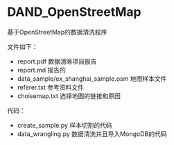 # DAND_OpenStreetMap
基于OpenStreetMap的数据清洗程序

文件如下：

- report.pdf 数据清晰项目报告
- report.md 报告的
- data_sample/ex_shanghai_sample.osm 地图样本文件
- referer.txt 参考资料文件
- choisemap.txt 选择地图的链接和原因

代码：
- create_sample.py 样本切割的代码
- data_wrangling.py 数据清洗并且导入MongoDB的代码

